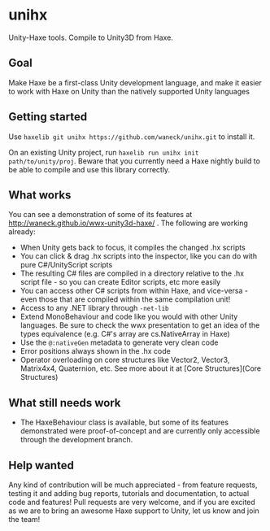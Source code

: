 # unihx
Unity-Haxe tools. Compile to Unity3D from Haxe.

## Goal
Make Haxe be a first-class Unity development language, and make it easier to work with Haxe on Unity than the natively supported Unity languages

## Getting started
Use `haxelib git unihx https://github.com/waneck/unihx.git` to install it.

On an existing Unity project, run `haxelib run unihx init path/to/unity/proj`. Beware that you currently need a Haxe nightly build to be able to compile and use this library correctly.

## What works
You can see a demonstration of some of its features at http://waneck.github.io/wwx-unity3d-haxe/ . The following are working already:
 * When Unity gets back to focus, it compiles the changed .hx scripts
 * You can click & drag .hx scripts into the inspector, like you can do with pure C#/UnityScript scripts
 * The resulting C# files are compiled in a directory relative to the .hx script file - so you can create Editor scripts, etc more easily
 * You can access other C# scripts from within Haxe, and vice-versa - even those that are compiled within the same compilation unit!
 * Access to any .NET library through `-net-lib`
 * Extend MonoBehaviour and code like you would with other Unity languages. Be sure to check the wwx presentation to get an idea of the types equivalence (e.g. C#'s array are cs.NativeArray in Haxe)
 * Use the `@:nativeGen` metadata to generate very clean code
 * Error positions always shown in the .hx code
 * Operator overloading on core structures like Vector2, Vector3, Matrix4x4, Quaternion, etc. See more about it at [Core Structures](Core Structures)
 
## What still needs work
 * The HaxeBehaviour class is available, but some of its features demonstrated were proof-of-concept and are currently only accessible through the development branch.

## Help wanted
Any kind of contribution will be much appreciated - from feature requests, testing it and adding bug reports, tutorials and documentation, to actual code and features!
Pull requests are very welcome, and if you are excited as we are to bring an awesome Haxe support to Unity, let us know and join the team!

